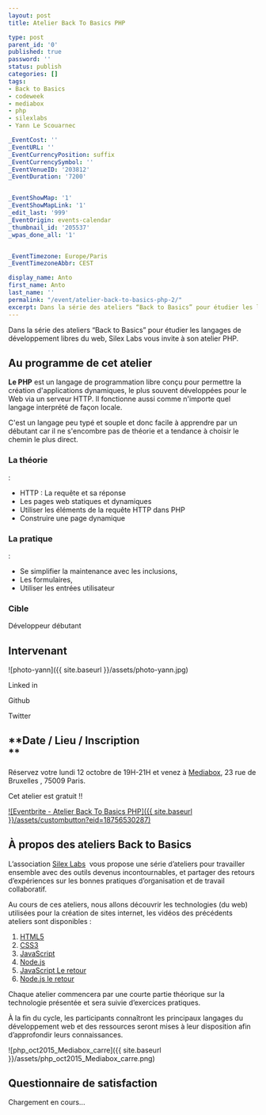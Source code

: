 ```yaml
---
layout: post
title: Atelier Back To Basics PHP

type: post
parent_id: '0'
published: true
password: ''
status: publish
categories: []
tags:
- Back to Basics
- codeweek
- mediabox
- php
- silexlabs
- Yann Le Scouarnec

_EventCost: ''
_EventURL: ''
_EventCurrencyPosition: suffix
_EventCurrencySymbol: ''
_EventVenueID: '203812'
_EventDuration: '7200'


_EventShowMap: '1'
_EventShowMapLink: '1'
_edit_last: '999'
_EventOrigin: events-calendar
_thumbnail_id: '205537'
_wpas_done_all: '1'


_EventTimezone: Europe/Paris
_EventTimezoneAbbr: CEST

display_name: Anto
first_name: Anto
last_name: ''
permalink: "/event/atelier-back-to-basics-php-2/"
excerpt: Dans la série des ateliers “Back to Basics” pour étudier les langages de développement libres du web, Silex Labs vous invite à son atelier PHP.
---
```


Dans la série des ateliers “Back to Basics” pour étudier les langages de développement libres du web, Silex Labs vous invite à son atelier PHP.

Au programme de cet atelier
---------------------------

**Le PHP** est un langage de programmation libre conçu pour permettre la création d'applications dynamiques, le plus souvent développées pour le Web via un serveur HTTP. Il fonctionne aussi comme n'importe quel langage interprété de façon locale.

C'est un langage peu typé et souple et donc facile à apprendre par un débutant car il ne s'encombre pas de théorie et a tendance à choisir le chemin le plus direct.

### La théorie
: 
*   HTTP
: La requête et sa réponse
*   Les pages web statiques et dynamiques
*   Utiliser les éléments de la requête HTTP dans PHP
*   Construire une page dynamique

### La pratique
: 
*   Se simplifier la maintenance avec les inclusions,
*   Les formulaires,
*   Utiliser les entrées utilisateur

### Cible

Développeur débutant

**Intervenant**
---------------

![photo-yann]({{ site.baseurl }}/assets/photo-yann.jpg)



Linked in


Github


Twitter


**Date / Lieu / Inscription  
**
--------------------------------

Réservez votre lundi 12 octobre de 19H-21H et venez à [Mediabox](http://www.mediabox.fr/), 23 rue de Bruxelles , 75009 Paris.

Cet atelier est gratuit !!

[![Eventbrite - Atelier Back To Basics PHP]({{ site.baseurl }}/assets/custombutton?eid=18756530287)](http://www.eventbrite.fr/e/billets-atelier-back-to-basics-php-18756530287?ref=ebtn)

À propos des ateliers Back to Basics
------------------------------------

L’association [Silex Labs](https://www.silexlabs.org/)  vous propose une série d’ateliers pour travailler ensemble avec des outils devenus incontournables, et partager des retours d’expériences sur les bonnes pratiques d’organisation et de travail collaboratif.

Au cours de ces ateliers, nous allons découvrir les technologies (du web) utilisées pour la création de sites internet, les vidéos des précédents ateliers sont disponibles
: 
1.  [HTML5](https://www.silexlabs.org/back-to-basics-html-5-yannick-dominguez/)
2.  [CSS3](https://www.silexlabs.org/back-to-basics-css3-by-yannick-dominguez/)
3.  [JavaScript](https://www.silexlabs.org/back-to-basics-javascript-yannick-dominguez/)
4.  [Node.js](https://www.silexlabs.org/back-to-basics-node-js-yannick-dominguez/)
5.  [JavaScript Le retour](https://www.silexlabs.org/back-to-basics-javascript-le-retour-yannick-dominguez/)
6.  [Node.js le retour](https://www.silexlabs.org/202877/the-blog/blog-silex-labs/sl-events/atelier-b-to-b-6-node-js-le-retour/)

Chaque atelier commencera par une courte partie théorique sur la technologie présentée et sera suivie d’exercices pratiques.

À la fin du cycle, les participants connaîtront les principaux langages du développement web et des ressources seront mises à leur disposition afin d’approfondir leurs connaissances.

![php_oct2015_Mediabox_carre]({{ site.baseurl }}/assets/php_oct2015_Mediabox_carre.png)

Questionnaire de satisfaction
-----------------------------

Chargement en cours...